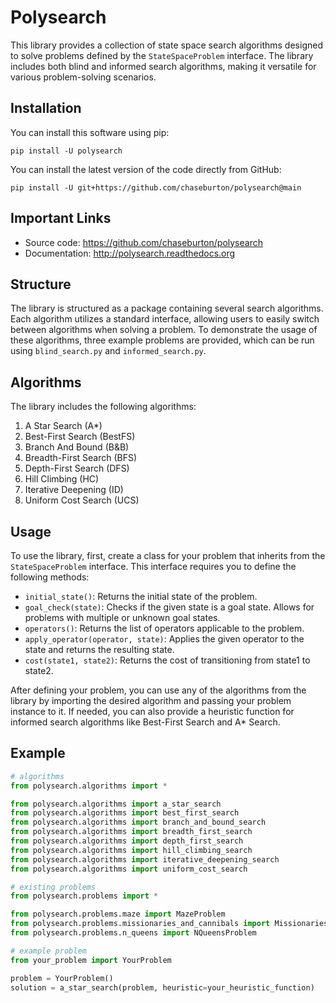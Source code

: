 # Polysearch

This library provides a collection of state space search algorithms designed to solve problems defined by the `StateSpaceProblem` interface. The library includes both blind and informed search algorithms, making it versatile for various problem-solving scenarios.

## Installation
You can install this software using pip:
```
pip install -U polysearch
```
You can install the latest version of the code directly from GitHub:
```
pip install -U git+https://github.com/chaseburton/polysearch@main
```

## Important Links
- Source code: https://github.com/chaseburton/polysearch
- Documentation: http://polysearch.readthedocs.org

## Structure

The library is structured as a package containing several search algorithms. Each algorithm utilizes a standard interface, allowing users to easily switch between algorithms when solving a problem. To demonstrate the usage of these algorithms, three example problems are provided, which can be run using `blind_search.py` and `informed_search.py`.

## Algorithms

The library includes the following algorithms:

1. A Star Search (A*)
2. Best-First Search (BestFS)
3. Branch And Bound (B&B)
4. Breadth-First Search (BFS)
5. Depth-First Search (DFS)
6. Hill Climbing (HC)
7. Iterative Deepening (ID)
8. Uniform Cost Search (UCS)

## Usage

To use the library, first, create a class for your problem that inherits from the `StateSpaceProblem` interface. This interface requires you to define the following methods:

- `initial_state()`: Returns the initial state of the problem.
- `goal_check(state)`: Checks if the given state is a goal state. Allows for problems with multiple or unknown goal states.
- `operators()`: Returns the list of operators applicable to the problem.
- `apply_operator(operator, state)`: Applies the given operator to the state and returns the resulting state.
- `cost(state1, state2)`: Returns the cost of transitioning from state1 to state2.

After defining your problem, you can use any of the algorithms from the library by importing the desired algorithm and passing your problem instance to it. If needed, you can also provide a heuristic function for informed search algorithms like Best-First Search and A* Search.

## Example
```python
# algorithms
from polysearch.algorithms import *

from polysearch.algorithms import a_star_search
from polysearch.algorithms import best_first_search
from polysearch.algorithms import branch_and_bound_search
from polysearch.algorithms import breadth_first_search
from polysearch.algorithms import depth_first_search
from polysearch.algorithms import hill_climbing_search
from polysearch.algorithms import iterative_deepening_search
from polysearch.algorithms import uniform_cost_search

# existing problems
from polysearch.problems import *

from polysearch.problems.maze import MazeProblem
from polysearch.problems.missionaries_and_cannibals import MissionariesAndCannibalsProblem
from polysearch.problems.n_queens import NQueensProblem

# example problem
from your_problem import YourProblem

problem = YourProblem()
solution = a_star_search(problem, heuristic=your_heuristic_function)